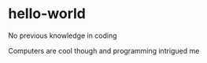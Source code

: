 # hello-world

No previous knowledge in coding

Computers are cool though and programming intrigued me 

